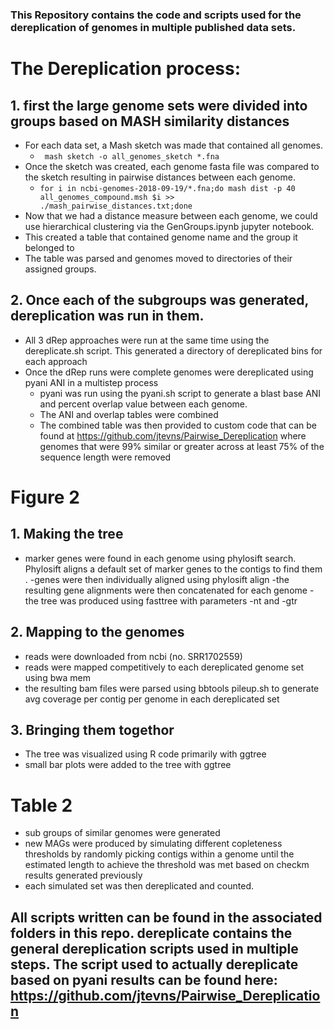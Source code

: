 ### This Repository contains the code and scripts used for the dereplication of genomes in multiple published data sets. 

# The Dereplication process:
## 1. first the large genome sets were divided into groups based on MASH similarity distances
- For each data set, a Mash sketch was made that contained all genomes.
    - ``` mash sketch -o all_genomes_sketch *.fna```
- Once the sketch was created, each genome fasta file was compared to the sketch resulting in pairwise distances between each genome.
    - ``` for i in ncbi-genomes-2018-09-19/*.fna;do mash dist -p 40 all_genomes_compound.msh $i >> ./mash_pairwise_distances.txt;done ```
- Now that we had a distance measure between each genome, we could use hierarchical clustering via the GenGroups.ipynb jupyter notebook.
- This created a table that contained genome name and the group it belonged to
- The table was parsed and genomes moved to directories of their assigned groups.

## 2. Once each of the subgroups was generated, dereplication was run in them.
- All 3 dRep approaches were run at the same time using the dereplicate.sh script. This generated a directory of dereplicated bins for each approach
- Once the dRep runs were complete genomes were dereplicated using pyani ANI in a multistep process
    - pyani was run using the pyani.sh script to generate a blast base ANI and percent overlap value between each genome.
    - The ANI and overlap tables were combined
    - The combined table was then provided to custom code that can be found at https://github.com/jtevns/Pairwise_Dereplication where genomes that were 99% similar or greater across at least 75% of the sequence length were removed 

# Figure 2
## 1. Making the tree
- marker genes were found in each genome using phylosift search. Phylosift aligns a default set of marker genes to the contigs to find them . 
-genes were then individually aligned using phylosift align
-the resulting gene alignments were then concatenated for each genome
-the tree was produced using fasttree with parameters -nt and -gtr

## 2. Mapping to the genomes
- reads were downloaded from ncbi (no. SRR1702559)
- reads were mapped competitively to each dereplicated genome set using bwa mem
- the resulting bam files were parsed using bbtools pileup.sh to generate avg coverage per contig per genome in each dereplicated set

## 3. Bringing them togethor
- The tree was visualized using R code primarily with ggtree
- small bar plots were added to the tree with ggtree

# Table 2
- sub groups of similar genomes were generated 
- new MAGs were produced by simulating different copleteness thresholds by randomly picking contigs within a genome until the estimated length to achieve the threshold was met based on checkm results generated previously
- each simulated set was then dereplicated and counted.


## All scripts written can be found in the associated folders in this repo. dereplicate contains the general dereplication scripts used in multiple steps. The script used to actually dereplicate based on pyani results can be found here: https://github.com/jtevns/Pairwise_Dereplication
